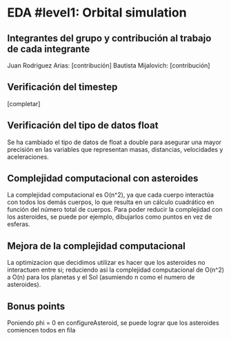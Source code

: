# EDA #level1: Orbital simulation

## Integrantes del grupo y contribución al trabajo de cada integrante

Juan Rodriguez Arias: [contribución]
Bautista Mijalovich: [contribución]


## Verificación del timestep

[completar]

## Verificación del tipo de datos float

Se ha cambiado el tipo de datos de float a double para asegurar una mayor precisión
en las variables que representan masas, distancias, velocidades y aceleraciones.

## Complejidad computacional con asteroides

La complejidad computacional es O(n^2), ya que cada cuerpo interactúa con todos
los demás cuerpos, lo que resulta en un cálculo cuadrático en función del número total de cuerpos.
Para poder reducir la complejidad con los asteroides, se puede por ejemplo, dibujarlos como puntos
en vez de esferas.

## Mejora de la complejidad computacional

La optimizacion que decidimos utilizar es hacer que los asteroides no interactuen entre si; reduciendo asi la complejidad computacional de O(n^2) a O(n) para los planetas y el Sol (asumiendo n como el numero de asteroides).

## Bonus points

Poniendo phi = 0 en configureAsteroid, se puede lograr que los asteroides comiencen todos en fila 

